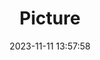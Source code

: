 ---
weight: 1
images:
- /images/edited/DSC05396.jpeg
title: Picture
date: 2023-11-11 13:57:58
tags:
- luminar
- work
---